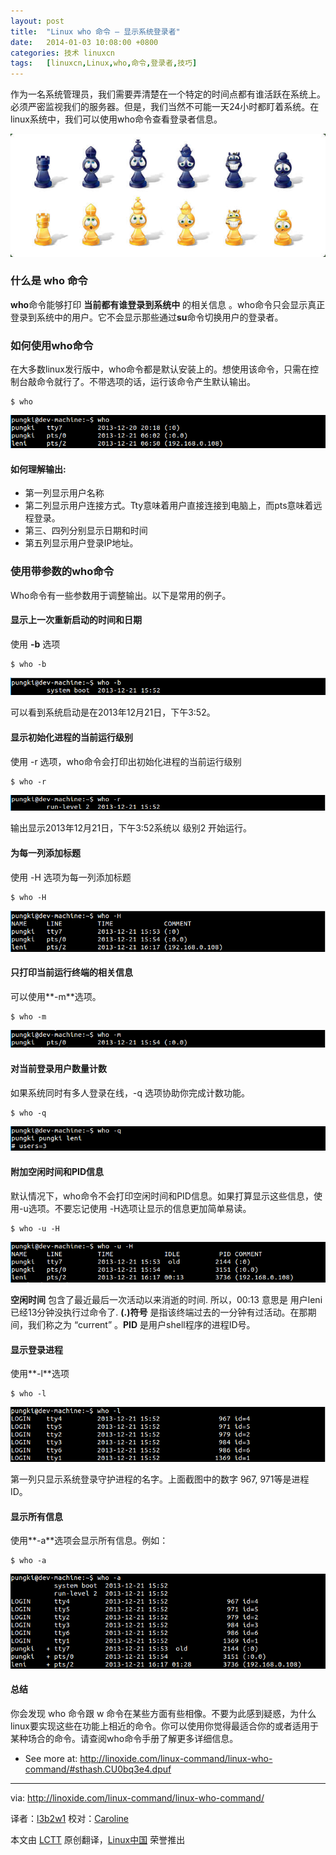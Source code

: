 ```yaml
---
layout: post
title:	"Linux who 命令 – 显示系统登录者"
date:	2014-01-03 10:08:00 +0800 
categories:	技术 linuxcn 
tags:	[linuxcn,Linux,who,命令,登录者,技巧]
---
```



作为一名系统管理员，我们需要弄清楚在一个特定的时间点都有谁活跃在系统上。必须严密监视我们的服务器。但是，我们当然不可能一天24小时都盯着系统。在linux系统中，我们可以使用who命令查看登录者信息。


![](/Asserts/Images/album/201401/03/100224j0hszm7fsf4x0f6e.jpg)


### 什么是 who 命令


**who**命令能够打印 **当前都有谁登录到系统中** 的相关信息 。who命令只会显示真正登录到系统中的用户。它不会显示那些通过**su**命令切换用户的登录者。


### 如何使用who命令


在大多数linux发行版中，who命令都是默认安装上的。想使用该命令，只需在控制台敲命令就行了。不带选项的话，运行该命令产生默认输出。



```
$ who

```

![](/Asserts/Images/album/201401/03/100236rqi6glgcwipogely.png)


#### 如何理解输出:


* 第一列显示用户名称
* 第二列显示用户连接方式。Tty意味着用户直接连接到电脑上，而pts意味着远程登录。
* 第三、四列分别显示日期和时间
* 第五列显示用户登录IP地址。


### 使用带参数的who命令


Who命令有一些参数用于调整输出。以下是常用的例子。


#### 显示上一次重新启动的时间和日期


使用 **-b** 选项



```
$ who -b

```

![](/Asserts/Images/album/201401/03/100237i7nvl9ul1nlq0lkh.png)


可以看到系统启动是在2013年12月21日，下午3:52。


#### 显示初始化进程的当前运行级别


使用 -r 选项，who命令会打印出初始化进程的当前运行级别



```
$ who -r

```

![](/Asserts/Images/album/201401/03/100238n1r91nnn5m3r2rn9.png)


输出显示2013年12月21日，下午3:52系统以 级别2 开始运行。


#### 为每一列添加标题


使用 -H 选项为每一列添加标题



```
$ who -H

```

![](/Asserts/Images/album/201401/03/100239rf9xtshkklbl5jb9.png)


#### 只打印当前运行终端的相关信息


可以使用**-m**选项。



```
$ who -m

```

![](/Asserts/Images/album/201401/03/100240zxeqq5ea9gs5agog.png)


#### 对当前登录用户数量计数


如果系统同时有多人登录在线，-q 选项协助你完成计数功能。



```
$ who -q

```

![](/Asserts/Images/album/201401/03/1002418tyjcylmm8b9mvp6.png)


#### 附加空闲时间和PID信息


默认情况下，who命令不会打印空闲时间和PID信息。如果打算显示这些信息，使用-u选项。不要忘记使用 -H选项让显示的信息更加简单易读。



```
$ who -u -H

```

![](/Asserts/Images/album/201401/03/100242453qrg3lnqek848g.png)


**空闲时间** 包含了最近最后一次活动以来消逝的时间. 所以，00:13 意思是 用户leni已经13分钟没执行过命令了. **(.)符号** 是指该终端过去的一分钟有过活动。在那期间，我们称之为 “current” 。**PID** 是用户shell程序的进程ID号。


#### 显示登录进程


使用**-l**选项



```
$ who -l

```

![](/Asserts/Images/album/201401/03/1002433nc43v747cqcqqq3.png)


第一列只显示系统登录守护进程的名字。上面截图中的数字 967, 971等是进程ID。


#### 显示所有信息


使用**-a**选项会显示所有信息。例如：



```
$ who -a

```

![](/Asserts/Images/album/201401/03/100244hms29u7m3mxiubss.png)


#### 总结


你会发现 who 命令跟 w 命令在某些方面有些相像。不要为此感到疑惑，为什么linux要实现这些在功能上相近的命令。你可以使用你觉得最适合你的或者适用于某种场合的命令。请查阅who命令手册了解更多详细信息。


* See more at: <http://linoxide.com/linux-command/linux-who-command/#sthash.CU0bq3e4.dpuf>




---


via: <http://linoxide.com/linux-command/linux-who-command/>


译者：[l3b2w1](https://github.com/l3b2w1) 校对：[Caroline](https://github.com/carolinewuyan)


本文由 [LCTT](https://github.com/LCTT/TranslateProject) 原创翻译，[Linux中国](http://linux.cn/) 荣誉推出
